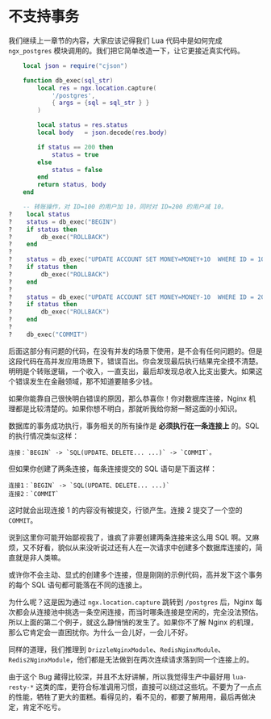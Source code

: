 # 不支持事务

我们继续上一章节的内容，大家应该记得我们 Lua 代码中是如何完成 `ngx_postgres` 模块调用的。我们把它简单改造一下，让它更接近真实代码。

```lua
    local json = require("cjson")

    function db_exec(sql_str)
        local res = ngx.location.capture(
            '/postgres',
            { args = {sql = sql_str } }
        )

        local status = res.status
        local body   = json.decode(res.body)

        if status == 200 then
            status = true
        else
            status = false
        end
        return status, body
    end

    -- 转账操作，对 ID=100 的用户加 10，同时对 ID=200 的用户减 10。
?    local status
?    status = db_exec("BEGIN")
?    if status then
?        db_exec("ROLLBACK")
?    end
?
?    status = db_exec("UPDATE ACCOUNT SET MONEY=MONEY+10  WHERE ID = 100")
?    if status then
?        db_exec("ROLLBACK")
?    end
?
?    status = db_exec("UPDATE ACCOUNT SET MONEY=MONEY-10  WHERE ID = 200")
?    if status then
?        db_exec("ROLLBACK")
?    end
?
?    db_exec("COMMIT")
```

后面这部分有问题的代码，在没有并发的场景下使用，是不会有任何问题的。但是这段代码在高并发应用场景下，错误百出。你会发现最后执行结果完全摸不清楚。明明是个转账逻辑，一个收入，一直支出，最后却发现总收入比支出要大。如果这个错误发生在金融领域，那不知道要赔多少钱。

如果你能靠自己很快明白错误的原因，那么恭喜你！你对数据库连接，Nginx 机理都是比较清楚的。如果你想不明白，那就听我给你掰一掰这面的小知识。

数据库的事务成功执行，事务相关的所有操作是 **必须执行在一条连接上** 的。SQL 的执行情况类似这样：

```
连接：`BEGIN` -> `SQL(UPDATE、DELETE... ...)` -> `COMMIT`。
```

但如果你创建了两条连接，每条连接提交的 SQL 语句是下面这样：

```
连接1：`BEGIN` -> `SQL(UPDATE、DELETE... ...)`
连接2：`COMMIT`
```

这时就会出现连接 1 的内容没有被提交，行锁产生。连接 2 提交了一个空的 `COMMIT`。

说到这里你可能开始鄙视我了，谁疯了非要创建两条连接来这么用 SQL 啊。又麻烦，又不好看，貌似从来没听说过还有人在一次请求中创建多个数据库连接的，简直就是非人类嘛。

或许你不会主动、显式的创建多个连接，但是刚刚的示例代码，高并发下这个事务的每个 SQL 语句都可能落在不同的连接上。

为什么呢？这是因为通过 `ngx.location.capture` 跳转到 `/postgres` 后，Nginx 每次都会从连接池中挑选一条空闲连接，而当时哪条连接是空闲的，完全没法预估。所以上面的第二个例子，就这么静悄悄的发生了。如果你不了解 Nginx 的机理，那么它肯定会一直困扰你。为什么一会儿好，一会儿不好。

同样的道理，我们推理到 `DrizzleNginxModule`、`RedisNginxModule`、`Redis2NginxModule`，他们都是无法做到在两次连续请求落到同一个连接上的。

由于这个 Bug 藏得比较深，并且不太好讲解，所以我觉得生产中最好用 `lua-resty-*` 这类的库，更符合标准调用习惯，直接可以绕过这些坑。不要为了一点点的性能，牺牲了更大的蛋糕。看得见的，看不见的，都要了解用用，最后再做决定，肯定不吃亏。
